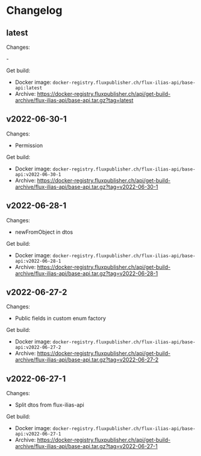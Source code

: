 # Changelog

## latest

Changes:

\-

Get build:

- Docker image: `docker-registry.fluxpublisher.ch/flux-ilias-api/base-api:latest`
- Archive: https://docker-registry.fluxpublisher.ch/api/get-build-archive/flux-ilias-api/base-api.tar.gz?tag=latest

## v2022-06-30-1

Changes:

- Permission

Get build:

- Docker image: `docker-registry.fluxpublisher.ch/flux-ilias-api/base-api:v2022-06-30-1`
- Archive: https://docker-registry.fluxpublisher.ch/api/get-build-archive/flux-ilias-api/base-api.tar.gz?tag=v2022-06-30-1

## v2022-06-28-1

Changes:

- newFromObject in dtos

Get build:

- Docker image: `docker-registry.fluxpublisher.ch/flux-ilias-api/base-api:v2022-06-28-1`
- Archive: https://docker-registry.fluxpublisher.ch/api/get-build-archive/flux-ilias-api/base-api.tar.gz?tag=v2022-06-28-1

## v2022-06-27-2

Changes:

- Public fields in custom enum factory

Get build:

- Docker image: `docker-registry.fluxpublisher.ch/flux-ilias-api/base-api:v2022-06-27-2`
- Archive: https://docker-registry.fluxpublisher.ch/api/get-build-archive/flux-ilias-api/base-api.tar.gz?tag=v2022-06-27-2

## v2022-06-27-1

Changes:

- Split dtos from flux-ilias-api

Get build:

- Docker image: `docker-registry.fluxpublisher.ch/flux-ilias-api/base-api:v2022-06-27-1`
- Archive: https://docker-registry.fluxpublisher.ch/api/get-build-archive/flux-ilias-api/base-api.tar.gz?tag=v2022-06-27-1
